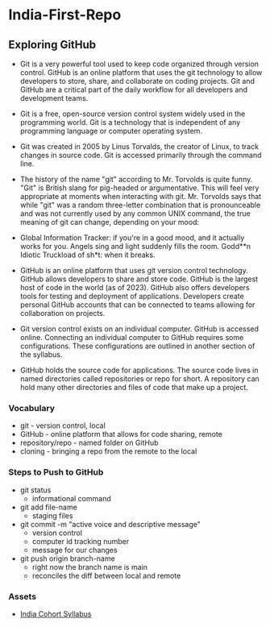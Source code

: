 # India-First-Repo

## Exploring GitHub
- Git is a very powerful tool used to keep code organized through version control. GitHub is an online platform that uses the git technology to allow developers to store, share, and collaborate on coding projects. Git and GitHub are a critical part of the daily workflow for all developers and development teams.
- Git is a free, open-source version control system widely used in the programming world. Git is a technology that is independent of any programming language or computer operating system.

- Git was created in 2005 by Linus Torvalds, the creator of Linux, to track changes in source code. Git is accessed primarily through the command line.

- The history of the name "git" according to Mr. Torvolds is quite funny. "Git" is British slang for pig-headed or argumentative. This will feel very appropriate at moments when interacting with git. Mr. Torvolds says that while "git" was a random three-letter combination that is pronounceable and was not currently used by any common UNIX command, the true meaning of git can change, depending on your mood:

- Global Information Tracker: if you're in a good mood, and it actually works for you. Angels sing and light suddenly fills the room.
Godd**n Idiotic Truckload of sh*t: when it breaks.
- GitHub is an online platform that uses git version control technology. GitHub allows developers to share and store code. GitHub is the largest host of code in the world (as of 2023). GitHub also offers developers tools for testing and deployment of applications. Developers create personal GitHub accounts that can be connected to teams allowing for collaboration on projects.

- Git version control exists on an individual computer. GitHub is accessed online. Connecting an individual computer to GitHub requires some configurations. These configurations are outlined in another section of the syllabus.

- GitHub holds the source code for applications. The source code lives in named directories called repositories or repo for short. A repository can hold many other directories and files of code that make up a project.


### Vocabulary
- git - version control, local
- GitHub - online platform that allows for code sharing, remote
- repository/repo - named folder on GitHub
- cloning - bringing a repo from the remote to the local

### Steps to Push to GitHub
- git status
    - informational command
- git add file-name
    - staging files
- git commit -m "active voice and descriptive message"
    - version control
    - computer id tracking number
    - message for our changes
- git push origin branch-name
    - right now the branch name is main
    - reconciles the diff between local and remote

### Assets
- [India Cohort Syllabus](https://github.com/learn-academy-2023-india/syllabus)